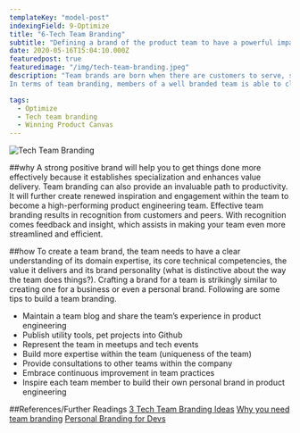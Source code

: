 ```yaml
---
templateKey: "model-post"
indexingField: 9-Optimize
title: "6-Tech Team Branding"
subtitle: "Defining a brand of the product team to have a powerful impact on team's alignment, effectiveness and engagement with each other and the rest of the organization."
date: 2020-05-16T15:04:10.000Z
featuredpost: true
featuredimage: "/img/tech-team-branding.jpeg"
description: "Team brands are born when there are customers to serve, skills to be practiced and value to be created, and your team becomes known for something. Technical team brand is the sum total of other’s’ experiences when interacting with them. This means that it is not only what the technical team actually does or delivers, it is also the manner in which they do it. In simple words, When people in the company think about the team, what thoughts come into their minds? The common impressions they have as a population represent the brand the team have created.
In terms of team branding, members of a well branded team is able to clearly communicate what values they create in the product development process."

tags:
  - Optimize
  - Tech team branding
  - Winning Product Canvas
---
```


![Tech Team Branding](/img/tech-team-branding.jpeg)

##why
A strong positive brand will help you to get things done more effectively because it establishes specialization and enhances value delivery. Team branding can also provide an invaluable path to productivity. It will further create renewed inspiration and engagement within the team to become a high-performing product engineering team. Effective team branding results in recognition from customers and peers. With recognition comes feedback and insight, which assists in making your team even more streamlined and efficient.

##how
To create a team brand, the team needs to have a clear understanding of its domain expertise, its core technical competencies, the value it delivers and its brand personality (what is distinctive about the way the team does things?).
Crafting a brand for a team is strikingly similar to creating one for a business or even a personal brand. Following are some tips to build a team branding.
- Maintain a team blog and share the team’s experience in product engineering
- Publish utility tools, pet projects into Github
- Represent the team in meetups and tech events
- Build more expertise within the team (uniqueness of the team)
- Provide consultations to other teams within the company
- Embrace continuous improvement in team practices
- Inspire each team member to build their own personal brand in product engineering


##References/Further Readings
[3 Tech Team Branding Ideas](https://www.stackoverflowbusiness.com/blog/3-employer-branding-ideas-that-highlight-your-technical-team)
[Why you need team branding](https://www.inc.com/karen-tiber-leland/your-team-brand-can-be-just-as-powerful-as-your-business-brand-heres-why.html)
[Personal Branding for Devs](https://dzone.com/articles/how-to-build-a-personal-brand-and-reputation-as-a)
